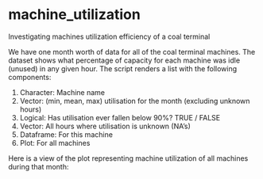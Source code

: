 # machine_utilization
Investigating machines utilization efficiency of a coal terminal

We have one month worth of data for all of the coal terminal machines. 
The
dataset shows what percentage of capacity for each machine was idle (unused) in any
given hour. 
The script renders a list with the following components:
1. Character: Machine name
2. Vector: (min, mean, max) utilisation for the month (excluding unknown hours)
3. Logical: Has utilisation ever fallen below 90%? TRUE / FALSE
4. Vector: All hours where utilisation is unknown (NA’s)
5. Dataframe: For this machine
6. Plot: For all machines

Here is a view of the plot representing machine utilization of all machines during that month:
